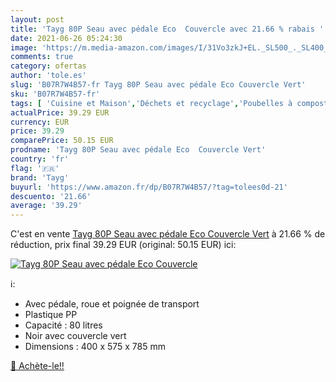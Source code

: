 ```yaml
---
layout: post
title: 'Tayg 80P Seau avec pédale Eco  Couvercle avec 21.66 % rabais '
date: 2021-06-26 05:24:30
image: 'https://m.media-amazon.com/images/I/31Vo3zkJ+EL._SL500_._SL400_.jpg'
comments: true
category: ofertas
author: 'tole.es'
slug: 'B07R7W4B57-fr Tayg 80P Seau avec pédale Eco Couvercle Vert'
sku: 'B07R7W4B57-fr'
tags: [ 'Cuisine et Maison','Déchets et recyclage','Poubelles à compost','Rangement et organisation','tayg', ]
actualPrice: 39.29 EUR
currency: EUR
price: 39.29
comparePrice: 50.15 EUR
prodname: 'Tayg 80P Seau avec pédale Eco  Couvercle Vert'
country: 'fr'
flag: '🇫🇷'
brand: 'Tayg'
buyurl: 'https://www.amazon.fr/dp/B07R7W4B57/?tag=tolees0d-21'
descuento: '21.66'
average: '39.29'
---
```


C'est en vente [Tayg 80P Seau avec pédale Eco  Couvercle Vert](https://www.amazon.fr/dp/B07R7W4B57/?tag=tolees0d-21)  à  21.66 % de réduction, prix final  39.29 EUR (original: 50.15 EUR) ici:

[![Tayg 80P Seau avec pédale Eco  Couvercle](https://m.media-amazon.com/images/I/31Vo3zkJ+EL._SL500_._SL400_.jpg)](https://www.amazon.fr/dp/B07R7W4B57/?tag=tolees0d-21)

ℹ️:

- Avec pédale, roue et poignée de transport
- Plastique PP
- Capacité : 80 litres
- Noir avec couvercle vert
- Dimensions : 400 x 575 x 785 mm

[🛒 Achète-le!!](https://www.amazon.fr/dp/B07R7W4B57/?tag=tolees0d-21)
